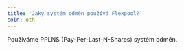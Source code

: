 ```yaml
---
title: 'Jaký systém odměn používá Flexpool?'
coin: eth
---
```


Používáme PPLNS (Pay-Per-Last-N-Shares) systém odměn.
